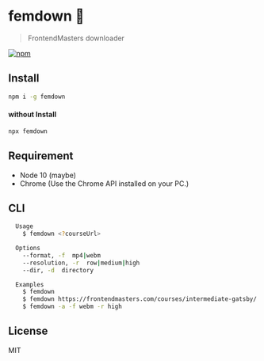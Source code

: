 # femdown 👹
> FrontendMasters downloader

[![npm](https://badgen.net/npm/v/femdown)](https://www.npmjs.com/package/femdown)

## Install
```sh
npm i -g femdown
```

#### without Install
```sh
npx femdown
```

## Requirement
- Node 10 (maybe)
- Chrome (Use the Chrome API installed on your PC.)

## CLI
```sh
  Usage
    $ femdown <?courseUrl>

  Options
    --format, -f  mp4|webm
    --resolution, -r  row|medium|high
    --dir, -d  directory

  Examples
    $ femdown
    $ femdown https://frontendmasters.com/courses/intermediate-gatsby/
    $ femdown -a -f webm -r high
```

## License
MIT
